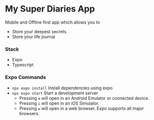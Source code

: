 # My Super Diaries App
Mobile and Offline first app which allows you to
- Store your deepest secrets
- Store your life journal

### Stack
- Expo
- Typescript

### Expo Commands

- `npx expo install` Install dependencies using expo
- `npx expo start` Start a development server
  - Pressing `a` will open in an Android Emulator or connected device.
  - Pressing `i` will open in an iOS Simulator.
  - Pressing `w` will open in a web browser. Expo supports all major browsers.